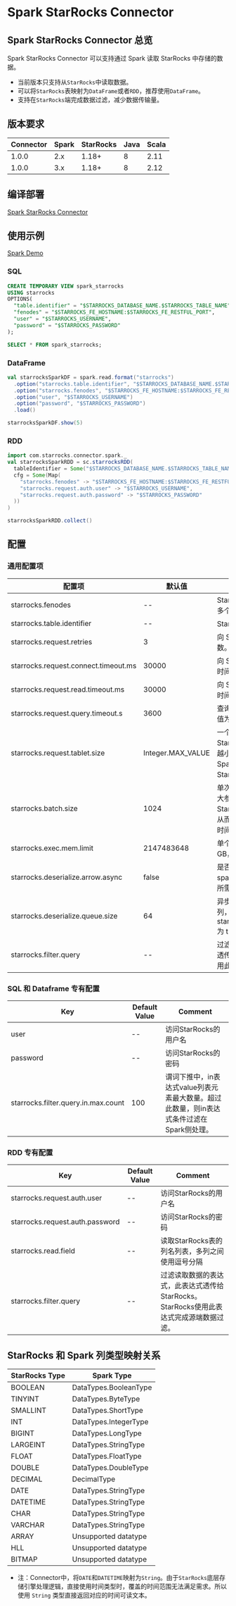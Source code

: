 # Spark StarRocks Connector

## Spark StarRocks Connector 总览

Spark StarRocks Connector 可以支持通过 Spark 读取 StarRocks 中存储的数据。

- 当前版本只支持从`StarRocks`中读取数据。
- 可以将`StarRocks`表映射为`DataFrame`或者`RDD`，推荐使用`DataFrame`。
- 支持在`StarRocks`端完成数据过滤，减少数据传输量。

## 版本要求

| Connector | Spark | StarRocks | Java | Scala |
| --------- | ----- | --------- | ---- | ----- |
| 1.0.0     | 2.x   | 1.18+     | 8    | 2.11  |
| 1.0.0     | 3.x   | 1.18+     | 8    | 2.12  |

## 编译部署

[Spark StarRocks Connector](https://github.com/StarRocks/spark-starrocks-connector/blob/main/docs/spark-starrocks-connector.md)

## 使用示例

[Spark Demo](https://github.com/StarRocks/demo/tree/master/SparkDemo)

### SQL

```sql
CREATE TEMPORARY VIEW spark_starrocks
USING starrocks
OPTIONS(
  "table.identifier" = "$STARROCKS_DATABASE_NAME.$STARROCKS_TABLE_NAME",
  "fenodes" = "$STARROCKS_FE_HOSTNAME:$STARROCKS_FE_RESTFUL_PORT",
  "user" = "$STARROCKS_USERNAME",
  "password" = "$STARROCKS_PASSWORD"
);

SELECT * FROM spark_starrocks;
```

### DataFrame

```scala
val starrocksSparkDF = spark.read.format("starrocks")
  .option("starrocks.table.identifier", "$STARROCKS_DATABASE_NAME.$STARROCKS_TABLE_NAME")
  .option("starrocks.fenodes", "$STARROCKS_FE_HOSTNAME:$STARROCKS_FE_RESTFUL_PORT")
  .option("user", "$STARROCKS_USERNAME")
  .option("password", "$STARROCKS_PASSWORD")
  .load()

starrocksSparkDF.show(5)
```

### RDD

```scala
import com.starrocks.connector.spark._
val starrocksSparkRDD = sc.starrocksRDD(
  tableIdentifier = Some("$STARROCKS_DATABASE_NAME.$STARROCKS_TABLE_NAME"),
  cfg = Some(Map(
    "starrocks.fenodes" -> "$STARROCKS_FE_HOSTNAME:$STARROCKS_FE_RESTFUL_PORT",
    "starrocks.request.auth.user" -> "$STARROCKS_USERNAME",
    "starrocks.request.auth.password" -> "$STARROCKS_PASSWORD"
  ))
)

starrocksSparkRDD.collect()
```

## 配置

### 通用配置项

| 配置项                               | 默认值            | 说明                                                         |
| ------------------------------------ | ----------------- | ------------------------------------------------------------ |
| starrocks.fenodes                    | --                | StarRocks FE 的 http 地址，支持多个地址，使用逗号 (,) 分隔。 |
| starrocks.table.identifier           | --                | StarRocks 表名，如 db1.tbl1。                                |
| starrocks.request.retries            | 3                 | 向 StarRocks 发送请求的重试次数。                            |
| starrocks.request.connect.timeout.ms | 30000             | 向 StarRocks 发送请求的连接超时时间。                        |
| starrocks.request.read.timeout.ms    | 30000             | 向 StarRocks 发送请求的读取超时时间。                        |
| starrocks.request.query.timeout.s    | 3600              | 查询 StarRocks 的超时时间，默认值为 1 小时，-1 表示无超时限制。 |
| starrocks.request.tablet.size        | Integer.MAX_VALUE | 一个 Spark RDD分区 对应的 StarRocks Tablet 个数。参数设置越小，生成的分区越多，进而提升 Spark 侧的并行度，但同时会对 StarRocks 造成更大的压力。 |
| starrocks.batch.size                 | 1024              | 单次从 BE 读取数据的最大行数。调大参数取值可减少 Spark 与 StarRocks 之间建立连接的次数，从而减轻网络延迟所带来的的额外时间开销。 |
| starrocks.exec.mem.limit             | 2147483648        | 单个查询的内存限制。默认为 2 GB，单位为字节。                |
| starrocks.deserialize.arrow.async    | false             | 是否支持异步转换 Arrow 格式到 spark-starrocks-connector 迭代所需的 RowBatch。 |
| starrocks.deserialize.queue.size     | 64                | 异步转换 Arrow 格式的内部处理队列，当 starrocks.deserialize.arrow.async 为 true 时生效。 |
| starrocks.filter.query               | --                | 过滤读取数据的表达式，此表达式透传给 StarRocks。StarRocks 使用此表达式完成源端数据过滤。 |

### SQL 和 Dataframe 专有配置

| Key                                 | Default Value | Comment                                                      |
| ----------------------------------- | ------------- | ------------------------------------------------------------ |
| user                                | --            | 访问StarRocks的用户名                                            |
| password                            | --            | 访问StarRocks的密码                                              |
| starrocks.filter.query.in.max.count | 100           | 谓词下推中，in表达式value列表元素最大数量。超过此数量，则in表达式条件过滤在Spark侧处理。 |

### RDD 专有配置

| Key                             | Default Value | Comment                                                      |
| ------------------------------- | ------------- | ------------------------------------------------------------ |
| starrocks.request.auth.user     | --            | 访问StarRocks的用户名                                            |
| starrocks.request.auth.password | --            | 访问StarRocks的密码                                              |
| starrocks.read.field            | --            | 读取StarRocks表的列名列表，多列之间使用逗号分隔                  |
| starrocks.filter.query          | --            | 过滤读取数据的表达式，此表达式透传给StarRocks。StarRocks使用此表达式完成源端数据过滤。 |

## StarRocks 和 Spark 列类型映射关系

| StarRocks Type | Spark Type            |
| -------------- | --------------------- |
| BOOLEAN        | DataTypes.BooleanType |
| TINYINT        | DataTypes.ByteType    |
| SMALLINT       | DataTypes.ShortType   |
| INT            | DataTypes.IntegerType |
| BIGINT         | DataTypes.LongType    |
| LARGEINT       | DataTypes.StringType  |
| FLOAT          | DataTypes.FloatType   |
| DOUBLE         | DataTypes.DoubleType  |
| DECIMAL        | DecimalType           |
| DATE           | DataTypes.StringType  |
| DATETIME       | DataTypes.StringType  |
| CHAR           | DataTypes.StringType  |
| VARCHAR        | DataTypes.StringType  |
| ARRAY          | Unsupported datatype  |
| HLL            | Unsupported datatype  |
| BITMAP         | Unsupported datatype  |

- 注：Connector中，将`DATE`和`DATETIME`映射为`String`。由于`StarRocks`底层存储引擎处理逻辑，直接使用时间类型时，覆盖的时间范围无法满足需求。所以使用 `String` 类型直接返回对应的时间可读文本。
